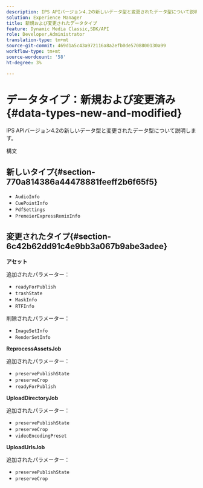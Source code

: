 ```yaml
---
description: IPS APIバージョン4.2の新しいデータ型と変更されたデータ型について説明します。
solution: Experience Manager
title: 新規および変更されたデータタイプ
feature: Dynamic Media Classic,SDK/API
role: Developer,Administrator
translation-type: tm+mt
source-git-commit: 469d1a5c43a972116a8a2efb0de5708800130a99
workflow-type: tm+mt
source-wordcount: '58'
ht-degree: 3%

---
```



# データタイプ：新規および変更済み{#data-types-new-and-modified}

IPS APIバージョン4.2の新しいデータ型と変更されたデータ型について説明します。

構文

## 新しいタイプ{#section-770a814386a44478881feeff2b6f65f5}

* `AudioInfo`
* `CuePointInfo`
* `PdfSettings`
* `PremeierExpressRemixInfo`

## 変更されたタイプ{#section-6c42b62dd91c4e9bb3a067b9abe3adee}

**アセット**

追加されたパラメーター：

* `readyForPublish`
* `trashState`
* `MaskInfo`
* `RTFInfo`

削除されたパラメーター：

* `ImageSetInfo`
* `RenderSetInfo`

**ReprocessAssetsJob**

追加されたパラメーター：

* `preservePublishState`
* `preserveCrop`
* `readyForPublish`

**UploadDirectoryJob**

追加されたパラメーター：

* `preservePublishState`
* `preserveCrop`
* `videoEncodingPreset`

**UploadUrlsJob**

追加されたパラメーター：

* `preservePublishState`
* `preserveCrop`

